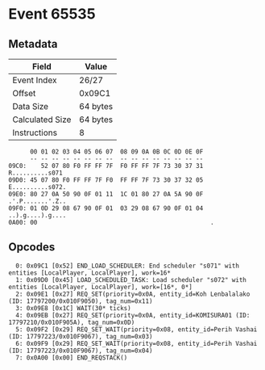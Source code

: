 # Event 65535

## Metadata

| Field           | Value    |
|-----------------|----------|
| Event Index     | 26/27    |
| Offset          | 0x09C1   |
| Data Size       | 64 bytes |
| Calculated Size | 64 bytes |
| Instructions    | 8        |

```
      00 01 02 03 04 05 06 07  08 09 0A 0B 0C 0D 0E 0F
      -- -- -- -- -- -- -- --  -- -- -- -- -- -- -- --
09C0:    52 07 80 F0 FF FF 7F  F0 FF FF 7F 73 30 37 31   R..........s071
09D0: 45 07 80 F0 FF FF 7F F0  FF FF 7F 73 30 37 32 05  E..........s072.
09E0: 80 27 0A 50 90 0F 01 11  1C 01 80 27 0A 5A 90 0F  .'.P.......'.Z..
09F0: 01 0D 29 08 67 90 0F 01  03 29 08 67 90 0F 01 04  ..).g....).g....
0A00: 00                                                .               
```

## Opcodes

```
  0: 0x09C1 [0x52] END_LOAD_SCHEDULER: End scheduler "s071" with entities [LocalPlayer, LocalPlayer], work=16*
  1: 0x09D0 [0x45] LOAD_SCHEDULED_TASK: Load scheduler "s072" with entities [LocalPlayer, LocalPlayer], work=[16*, 0*]
  2: 0x09E1 [0x27] REQ_SET(priority=0x0A, entity_id=Koh Lenbalalako (ID: 17797200/0x010F9050), tag_num=0x11)
  3: 0x09E8 [0x1C] WAIT(30* ticks)
  4: 0x09EB [0x27] REQ_SET(priority=0x0A, entity_id=KOMISURA01 (ID: 17797210/0x010F905A), tag_num=0x0D)
  5: 0x09F2 [0x29] REQ_SET_WAIT(priority=0x08, entity_id=Perih Vashai (ID: 17797223/0x010F9067), tag_num=0x03)
  6: 0x09F9 [0x29] REQ_SET_WAIT(priority=0x08, entity_id=Perih Vashai (ID: 17797223/0x010F9067), tag_num=0x04)
  7: 0x0A00 [0x00] END_REQSTACK()
```
